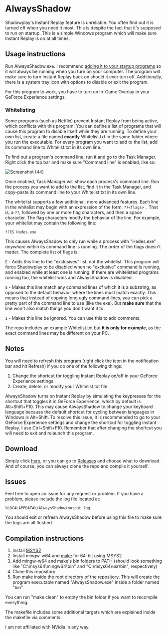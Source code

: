 # AlwaysShadow

Shadowplay's Instant Replay feature is unreliable. You often find out it is turned off when you need it most. This is despite the fact that it's supposed to run on startup. This is a simple Windows program which will make sure Instant Replay is on at all times.

## Usage instructions

Run AlwaysShadow.exe. I recommend [adding it to your startup programs](https://support.microsoft.com/en-us/windows/add-an-app-to-run-automatically-at-startup-in-windows-10-150da165-dcd9-7230-517b-cf3c295d89dd) so it will always be running when you turn on your computer. The program will make sure to turn Instant Replay back on should it ever turn off. Additionally, there is a system tray icon with options to disable or exit the program.

For this program to work, you have to turn on In-Game Overlay in your GeForce Experience settings.

### Whitelisting

Some programs (such as Netflix) prevent Instant Replay from being active, which conflicts with this program. You can define a list of programs that will cause this program to disable itself while they are running. To define your own list, create a file named **exactly** Whitelist.txt in the same folder where you run the executable. For every program you want to add to the list, add its command line to Whitelist.txt in its own line.

To find out a program's command line, run it and go to the Task Manager. Right click the top bar and make sure "Command line" is enabled, like so:

![Screenshot (44)](https://user-images.githubusercontent.com/30209851/132571330-e7a0415e-78b2-42d2-9607-4f8e8759c4cd.png)

Once enabled, Task Manager will show each process's command line. Run the process you want to add to the list, find it in the Task Manager, and copy-paste its command line to your Whitelist.txt in its own line.

The whitelist supports a few additional, more advanced features. Each line in the whitelist may begin with an expression of the form: `??<flags> `. That is, a `??`, followed by one or more flag characters, and then a space character. The flag characters modify the behavior of the line. For example, your whitelist may contain the following line:

```
??ES Hades.exe
```

This causes AlwaysShadow to only run while a process with "Hades.exe" *anywhere* within its command line is running. The order of the flags doesn't matter. The complete list of flags is:

`E` - Adds this line to the "exclusives" list, not the whitelist. This program will force Shadowplay to be disabled when no "exclusive" command is running, and enabled while at least one is running. If there are whitelisted programs running too, the whitelist wins and AlwaysShadow is disabled.

`S` - Makes this line match any command lines of which it is a substring, as opposed to the default behavior where the lines must match exactly. This means that instead of copying long ugly command lines, you can pick a pretty part of the command line to use (like the exe). But **make sure** that the line won't also match things you don't want it to.

`I` - Makes this line be ignored. You can use this to add comments.

The repo includes an example Whitelist.txt but **it is only for example**, as the exact command lines may be different on your PC.

## Notes

You will need to refresh this program (right click the icon in the notification bar and hit Refresh) if you do one of the following things:
1. Change the shortcut for toggling Instant Replay on/off in your GeForce Experience settings
2. Create, delete, or modify your Whitelist.txt file

AlwaysShadow turns on Instant Replay by simulating the keypresses for the shortcut that toggles it in GeForce Experience, which by default is Alt+Shift+F10. This may cause AlwaysShadow to change your keyboard language because the default shortcut for cycling between languages in Windows is Alt+Shift. To resolve this issue, it is recommended to go to your GeForce Experience settings and change the shortcut for toggling Instant Replay. I use Ctrl+Shift+F10. Remember that after changing the shortcut you will need to exit and relaunch this program.

## Download

Simply click [here](https://github.com/Verpous/AlwaysShadow/releases/download/v1.3/AlwaysShadow.zip), or you can go to [Releases](https://github.com/Verpous/AlwaysShadow/releases) and choose what to download. And of course, you can always clone the repo and compile it yourself.

## Issues

Feel free to open an issue for any request or problem. If you have a problem, please include the log file located at:

```
%LOCALAPPDATA%/AlwaysShadow/output.log
```

You should exit or refresh AlwaysShadow before using this file to make sure the logs are all flushed.

## Compilation instructions

1. Install [MSYS2](https://www.msys2.org/)
2. Install mingw-w64 and [make](https://www.gnu.org/software/make/) for 64-bit using MSYS2
3. Add mingw-w64 and make's bin folders to PATH (should look something like "C:\msys64\mingw64\bin" and "C:\msys64\usr\bin", respectively)
4. Clone this repository
5. Run make inside the root directory of the repository. This will create the program executable named "AlwaysShadow.exe" inside a folder named "bin"

You can run "make clean" to empty the bin folder if you want to recompile everything.

The makefile includes some additional targets which are explained inside the makefile via comments.

I am not affiliated with NVidia in any way.

